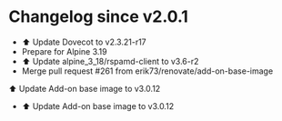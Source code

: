 # Changelog since v2.0.1
- ⬆️ Update Dovecot to v2.3.21-r17 
- Prepare for Alpine 3.19 
- ⬆️ Update alpine_3_18/rspamd-client to v3.6-r2 
- Merge pull request #261 from erik73/renovate/add-on-base-image

⬆️ Update Add-on base image to v3.0.12 
- ⬆️ Update Add-on base image to v3.0.12 
